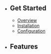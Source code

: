 - ## Get Started
    - [Overview](/{{route}}/{{version}}/overview)
    - [Installation](/{{route}}/{{version}}/overview)
    - [Configuration](/{{route}}/{{version}}/overview)
- ## Features